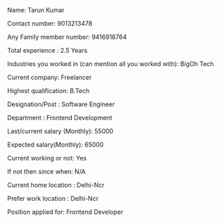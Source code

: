 Name: Tarun Kumar

Contact number: 9013213478

Any Family member number: 9416918764

Total experience : 2.5 Years

Industries you worked in (can mention all you worked with): BigOh Tech

Current company: Freelancer

Highest qualification: B.Tech

Designation/Post : Software Engineer

Department : Frontend Development

Last/current salary (Monthly): 55000

Expected salary(Monthly): 65000

Current working or not: Yes

If not then since when: N/A

Current home location : Delhi-Ncr

Prefer work location : Delhi-Ncr

Position applied for: Frontend Developer